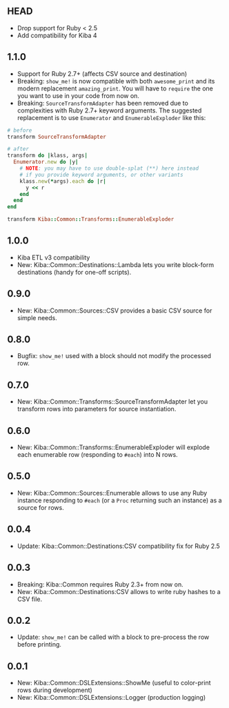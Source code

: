 HEAD
----

- Drop support for Ruby < 2.5
- Add compatibility for Kiba 4

1.1.0
----

- Support for Ruby 2.7+ (affects CSV source and destination)
- Breaking: `show_me!` is now compatible with both `awesome_print` and its modern replacement `amazing_print`. You will have to `require` the one you want to use in your code from now on.
- Breaking: `SourceTransformAdapter` has been removed due to complexities with Ruby 2.7+ keyword arguments. The suggested replacement is to use `Enumerator` and `EnumerableExploder` like this:

```ruby
# before
transform SourceTransformAdapter

# after
transform do |klass, args|
  Enumerator.new do |y|
    # NOTE: you may have to use double-splat (**) here instead
    # if you provide keyword arguments, or other variants
    klass.new(*args).each do |r|
      y << r
    end
  end
end

transform Kiba::Common::Transforms::EnumerableExploder
```

1.0.0
-----

- Kiba ETL v3 compatibility
- New: Kiba::Common::Destinations::Lambda lets you write block-form destinations (handy for one-off scripts).

0.9.0
-----

- New: Kiba::Common::Sources::CSV provides a basic CSV source for simple needs.

0.8.0
-----

- Bugfix: `show_me!` used with a block should not modify the processed row.

0.7.0
-----

- New: Kiba::Common::Transforms::SourceTransformAdapter let you transform rows into parameters for source instantiation.

0.6.0
-----

- New: Kiba::Common::Transforms::EnumerableExploder will explode each enumerable row (responding to `#each`) into N rows.

0.5.0
-----

- New: Kiba::Common::Sources::Enumerable allows to use any Ruby instance responding to `#each` (or a `Proc` returning such an instance) as a source for rows.

0.0.4
-----

- Update: Kiba::Common::Destinations:CSV compatibility fix for Ruby 2.5

0.0.3
-----

- Breaking: Kiba::Common requires Ruby 2.3+ from now on.
- New: Kiba::Common::Destinations:CSV allows to write ruby hashes to a CSV file.

0.0.2
----

- Update: `show_me!` can be called with a block to pre-process the row before printing.

0.0.1
-----

- New: Kiba::Common::DSLExtensions::ShowMe (useful to color-print rows during development)
- New: Kiba::Common::DSLExtensions::Logger (production logging)
